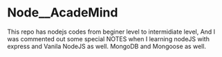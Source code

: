 # Node__AcadeMind
This repo has nodejs codes from beginer level to intermidiate level, And I was commented out some special NOTES 
when I learning nodeJS with express and Vanila NodeJS as well. MongoDB and Mongoose as well. 
